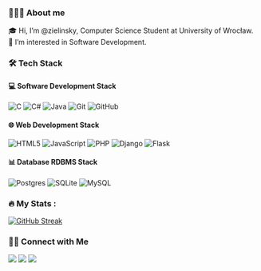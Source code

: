 ### 👨🏻‍💻 About me
🎓 Hi, I’m @zielinsky, Computer Science Student at University of Wrocław.<br/>
🤖 I’m interested in Software Development.<br/>

### :hammer_and_wrench: Tech Stack

#### 💻 Software Development Stack	
![C](https://img.shields.io/badge/c-%2300599C.svg?style=for-the-badge&logo=c&logoColor=white)
![C#](https://img.shields.io/badge/c%23-%23239120.svg?style=for-the-badge&logo=c-sharp&logoColor=white)
![Java](https://img.shields.io/badge/java-%23ED8B00.svg?style=for-the-badge&logo=java&logoColor=white)
![Git](https://img.shields.io/badge/git-%23F05033.svg?style=for-the-badge&logo=git&logoColor=white)
![GitHub](https://img.shields.io/badge/github-%23121011.svg?style=for-the-badge&logo=github&logoColor=white)

#### 🌐 Web Development Stack
![HTML5](https://img.shields.io/badge/html5-%23E34F26.svg?style=for-the-badge&logo=html5&logoColor=white)
![JavaScript](https://img.shields.io/badge/javascript-%23323330.svg?style=for-the-badge&logo=javascript&logoColor=%23F7DF1E)
![PHP](https://img.shields.io/badge/php-%23777BB4.svg?style=for-the-badge&logo=php&logoColor=white)	
![Django](https://img.shields.io/badge/django-%23092E20.svg?style=for-the-badge&logo=django&logoColor=white)
![Flask](https://img.shields.io/badge/flask-%23000.svg?style=for-the-badge&logo=flask&logoColor=white)

#### 📊 Database RDBMS Stack
![Postgres](https://img.shields.io/badge/postgres-%23316192.svg?style=for-the-badge&logo=postgresql&logoColor=white)
![SQLite](https://img.shields.io/badge/sqlite-%2307405e.svg?style=for-the-badge&logo=sqlite&logoColor=white)
![MySQL](https://img.shields.io/badge/mysql-%2300f.svg?style=for-the-badge&logo=mysql&logoColor=white)

### :fire: My Stats :

[![GitHub Streak](http://github-readme-streak-stats.herokuapp.com?user=zielinsky&theme=dark&background=0d1117)](https://git.io/streak-stats)

### 🤝🏻 Connect with Me
<a href="mailto:patrykzielinskiti@gmail.com"><img src="https://img.shields.io/badge/patrykzielinskiti@gmail.com-b23e2f?logo=gmail&logoColor=white"></a>
<a href="https://www.linkedin.com/in/zielinski-patryk/"><img src="https://img.shields.io/badge/Patryk Zieliński-blue?logo=linkedin&logoColor=white"></a>
<a href="https://www.facebook.com/Patrykzielinskii/"><img src="https://img.shields.io/badge/Patryk Zieliński-1877F2?&logo=facebook&logoColor=white"></a>

